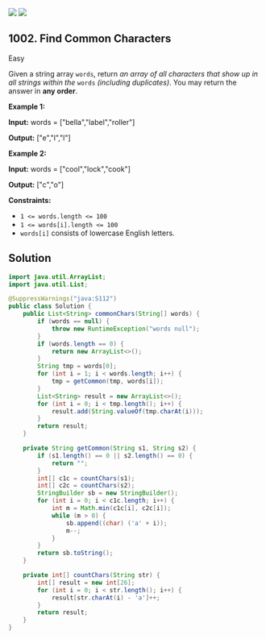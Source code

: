 [![](https://img.shields.io/github/stars/javadev/LeetCode-in-Java?label=Stars&style=flat-square)](https://github.com/javadev/LeetCode-in-Java)
[![](https://img.shields.io/github/forks/javadev/LeetCode-in-Java?label=Fork%20me%20on%20GitHub%20&style=flat-square)](https://github.com/javadev/LeetCode-in-Java/fork)

## 1002\. Find Common Characters

Easy

Given a string array `words`, return _an array of all characters that show up in all strings within the_ `words` _(including duplicates)_. You may return the answer in **any order**.

**Example 1:**

**Input:** words = ["bella","label","roller"]

**Output:** ["e","l","l"]

**Example 2:**

**Input:** words = ["cool","lock","cook"]

**Output:** ["c","o"]

**Constraints:**

*   `1 <= words.length <= 100`
*   `1 <= words[i].length <= 100`
*   `words[i]` consists of lowercase English letters.

## Solution

```java
import java.util.ArrayList;
import java.util.List;

@SuppressWarnings("java:S112")
public class Solution {
    public List<String> commonChars(String[] words) {
        if (words == null) {
            throw new RuntimeException("words null");
        }
        if (words.length == 0) {
            return new ArrayList<>();
        }
        String tmp = words[0];
        for (int i = 1; i < words.length; i++) {
            tmp = getCommon(tmp, words[i]);
        }
        List<String> result = new ArrayList<>();
        for (int i = 0; i < tmp.length(); i++) {
            result.add(String.valueOf(tmp.charAt(i)));
        }
        return result;
    }

    private String getCommon(String s1, String s2) {
        if (s1.length() == 0 || s2.length() == 0) {
            return "";
        }
        int[] c1c = countChars(s1);
        int[] c2c = countChars(s2);
        StringBuilder sb = new StringBuilder();
        for (int i = 0; i < c1c.length; i++) {
            int m = Math.min(c1c[i], c2c[i]);
            while (m > 0) {
                sb.append((char) ('a' + i));
                m--;
            }
        }
        return sb.toString();
    }

    private int[] countChars(String str) {
        int[] result = new int[26];
        for (int i = 0; i < str.length(); i++) {
            result[str.charAt(i) - 'a']++;
        }
        return result;
    }
}
```